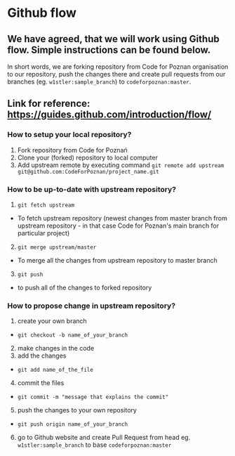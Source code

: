 # Github flow

## We have agreed, that we will work using Github flow. Simple instructions can be found below.

In short words, we are forking repository from Code for Poznan organisation to our repository, push the changes there and create pull requests from our branches (eg. `w1stler:sample_branch`) to `codeforpoznan:master`. 

## Link for reference: https://guides.github.com/introduction/flow/

### How to setup your local repository?

1. Fork repository from Code for Poznań
2. Clone your (forked) repository to local computer
3. Add upstream remote by executing command `git remote add upstream git@github.com:CodeForPoznan/project_name.git`

### How to be up-to-date with upstream repository?

1. `git fetch upstream`
  * To fetch upstream repository (newest changes from master branch from upstream repository - in that case Code for Poznan's main branch for particular project)
2. `git merge upstream/master`
  * To merge all the changes from upstream repository to master branch
3. `git push`
  * to push all of the changes to forked repository

### How to propose change in upstream repository?

1. create your own branch 
  * `git checkout -b name_of_your_branch`
2. make changes in the code
3. add the changes
  * `git add name_of_the_file`
4. commit the files 
  * `git commit -m "message that explains the commit"`
5. push the changes to your own repository
  * `git push origin name_of_your_branch`
6. go to Github website and create Pull Request from head eg. `w1stler:sample_branch` to base `codeforpoznan:master`